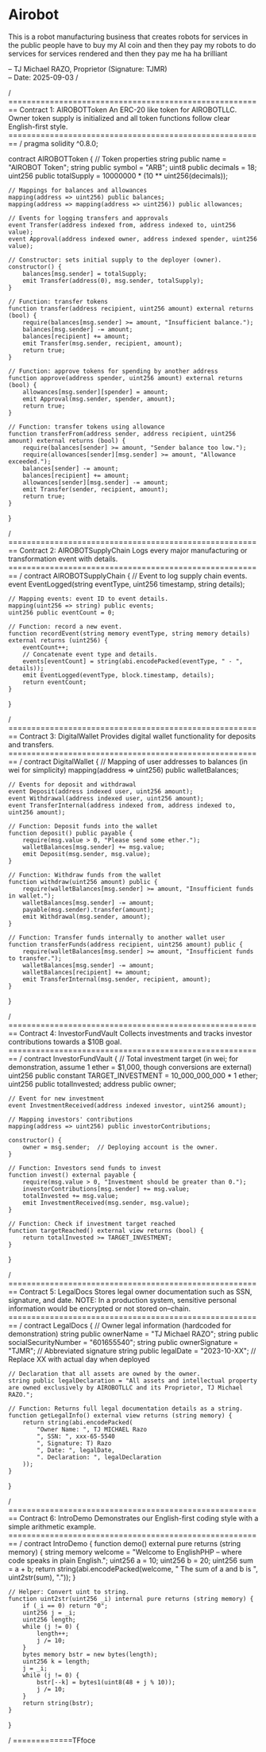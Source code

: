 # Airobot
This is a robot manufacturing business that creates robots for services in the public people have to buy my AI coin and then they pay my robots to do services for services rendered and then they pay me ha ha brilliant

  – TJ Michael RAZO, Proprietor (Signature: TJMR)  
  – Date: 2025-09-03
/

/ ========================================================
   Contract 1: AIROBOTToken
   An ERC-20 like token for AIROBOTLLC.
   Owner token supply is initialized and all token functions
   follow clear English-first style.
======================================================== /
pragma solidity ^0.8.0;

contract AIROBOTToken {
    // Token properties
    string public name = "AIROBOT Token";
    string public symbol = "ARB";
    uint8 public decimals = 18;
    uint256 public totalSupply = 10000000 * (10 ** uint256(decimals));

    // Mappings for balances and allowances
    mapping(address => uint256) public balances;
    mapping(address => mapping(address => uint256)) public allowances;

    // Events for logging transfers and approvals
    event Transfer(address indexed from, address indexed to, uint256 value);
    event Approval(address indexed owner, address indexed spender, uint256 value);

    // Constructor: sets initial supply to the deployer (owner).
    constructor() {
        balances[msg.sender] = totalSupply;
        emit Transfer(address(0), msg.sender, totalSupply);
    }

    // Function: transfer tokens
    function transfer(address recipient, uint256 amount) external returns (bool) {
        require(balances[msg.sender] >= amount, "Insufficient balance.");
        balances[msg.sender] -= amount;
        balances[recipient] += amount;
        emit Transfer(msg.sender, recipient, amount);
        return true;
    }

    // Function: approve tokens for spending by another address
    function approve(address spender, uint256 amount) external returns (bool) {
        allowances[msg.sender][spender] = amount;
        emit Approval(msg.sender, spender, amount);
        return true;
    }

    // Function: transfer tokens using allowance
    function transferFrom(address sender, address recipient, uint256 amount) external returns (bool) {
        require(balances[sender] >= amount, "Sender balance too low.");
        require(allowances[sender][msg.sender] >= amount, "Allowance exceeded.");
        balances[sender] -= amount;
        balances[recipient] += amount;
        allowances[sender][msg.sender] -= amount;
        emit Transfer(sender, recipient, amount);
        return true;
    }
}

/ ========================================================
   Contract 2: AIROBOTSupplyChain
   Logs every major manufacturing or transformation event with details.
======================================================== /
contract AIROBOTSupplyChain {
    // Event to log supply chain events.
    event EventLogged(string eventType, uint256 timestamp, string details);

    // Mapping events: event ID to event details.
    mapping(uint256 => string) public events;
    uint256 public eventCount = 0;

    // Function: record a new event.
    function recordEvent(string memory eventType, string memory details) external returns (uint256) {
        eventCount++;
        // Concatenate event type and details.
        events[eventCount] = string(abi.encodePacked(eventType, " - ", details));
        emit EventLogged(eventType, block.timestamp, details);
        return eventCount;
    }
}

/ ========================================================
   Contract 3: DigitalWallet
   Provides digital wallet functionality for deposits and transfers.
======================================================== /
contract DigitalWallet {
    // Mapping of user addresses to balances (in wei for simplicity)
    mapping(address => uint256) public walletBalances;

    // Events for deposit and withdrawal
    event Deposit(address indexed user, uint256 amount);
    event Withdrawal(address indexed user, uint256 amount);
    event TransferInternal(address indexed from, address indexed to, uint256 amount);

    // Function: Deposit funds into the wallet
    function deposit() public payable {
        require(msg.value > 0, "Please send some ether.");
        walletBalances[msg.sender] += msg.value;
        emit Deposit(msg.sender, msg.value);
    }

    // Function: Withdraw funds from the wallet
    function withdraw(uint256 amount) public {
        require(walletBalances[msg.sender] >= amount, "Insufficient funds in wallet.");
        walletBalances[msg.sender] -= amount;
        payable(msg.sender).transfer(amount);
        emit Withdrawal(msg.sender, amount);
    }

    // Function: Transfer funds internally to another wallet user
    function transferFunds(address recipient, uint256 amount) public {
        require(walletBalances[msg.sender] >= amount, "Insufficient funds to transfer.");
        walletBalances[msg.sender] -= amount;
        walletBalances[recipient] += amount;
        emit TransferInternal(msg.sender, recipient, amount);
    }
}

/ ========================================================
   Contract 4: InvestorFundVault
   Collects investments and tracks investor contributions towards a $10B goal.
======================================================== /
contract InvestorFundVault {
    // Total investment target (in wei; for demonstration, assume 1 ether = $1,000, though conversions are external)
    uint256 public constant TARGET_INVESTMENT = 10_000_000_000 * 1 ether;
    uint256 public totalInvested;
    address public owner;

    // Event for new investment
    event InvestmentReceived(address indexed investor, uint256 amount);

    // Mapping investors' contributions
    mapping(address => uint256) public investorContributions;

    constructor() {
        owner = msg.sender;  // Deploying account is the owner.
    }

    // Function: Investors send funds to invest
    function invest() external payable {
        require(msg.value > 0, "Investment should be greater than 0.");
        investorContributions[msg.sender] += msg.value;
        totalInvested += msg.value;
        emit InvestmentReceived(msg.sender, msg.value);
    }

    // Function: Check if investment target reached
    function targetReached() external view returns (bool) {
        return totalInvested >= TARGET_INVESTMENT;
    }
}

/ ========================================================
   Contract 5: LegalDocs
   Stores legal owner documentation such as SSN, signature, and date.
   NOTE: In a production system, sensitive personal information would be encrypted or not stored on–chain.
======================================================== /
contract LegalDocs {
    // Owner legal information (hardcoded for demonstration)
    string public ownerName = "TJ Michael RAZO";
    string public socialSecurityNumber = "601655540";
    string public ownerSignature = "TJMR"; // Abbreviated signature
    string public legalDate = "2023-10-XX"; // Replace XX with actual day when deployed

    // Declaration that all assets are owned by the owner.
    string public legalDeclaration = "All assets and intellectual property are owned exclusively by AIROBOTLLC and its Proprietor, TJ Michael RAZO.";

    // Function: Returns full legal documentation details as a string.
    function getLegalInfo() external view returns (string memory) {
        return string(abi.encodePacked(
            "Owner Name: ", TJ MICHAEL Razo
            ", SSN: ", xxx-65-5540
            ", Signature: T) Razo
            ", Date: ", legalDate,
            ". Declaration: ", legalDeclaration
        ));
    }
}

/ ========================================================
   Contract 6: IntroDemo
   Demonstrates our English-first coding style with a simple arithmetic example.
======================================================== /
contract IntroDemo {
    function demo() external pure returns (string memory) {
        string memory welcome = "Welcome to EnglishPHP – where code speaks in plain English.";
        uint256 a = 10;
        uint256 b = 20;
        uint256 sum = a + b;
        return string(abi.encodePacked(welcome, " The sum of a and b is ", uint2str(sum), "."));
    }

    // Helper: Convert uint to string.
    function uint2str(uint256 _i) internal pure returns (string memory) {
        if (_i == 0) return "0";
        uint256 j = _i;
        uint256 length;
        while (j != 0) {
            length++;
            j /= 10;
        }
        bytes memory bstr = new bytes(length);
        uint256 k = length;
        j = _i;
        while (j != 0) {
            bstr[--k] = bytes1(uint8(48 + j % 10));
            j /= 10;
        }
        return string(bstr);
    }
}

/ =============TFfoce